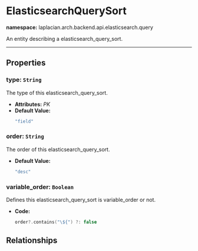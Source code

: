

# **ElasticsearchQuerySort**
**namespace:** laplacian.arch.backend.api.elasticsearch.query

An entity describing a elasticsearch_query_sort.



---

## Properties

### type: `String`
The type of this elasticsearch_query_sort.
- **Attributes:** *PK*
- **Default Value:**
  ```kotlin
  "field"
  ```

### order: `String`
The order of this elasticsearch_query_sort.
- **Default Value:**
  ```kotlin
  "desc"
  ```

### variable_order: `Boolean`
Defines this elasticsearch_query_sort is variable_order or not.
- **Code:**
  ```kotlin
  order?.contains("\${") ?: false
  ```

## Relationships
